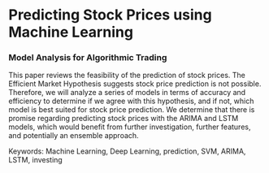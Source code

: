 # Predicting Stock Prices using Machine Learning
### Model Analysis for Algorithmic Trading


This paper reviews the feasibility of the prediction of stock prices. The Efficient Market Hypothesis suggests stock price prediction is not possible. Therefore, we will analyze a series of models in terms of accuracy and efficiency to determine if we agree with this hypothesis, and if not, which model is best suited for stock price prediction. We determine that there is promise regarding predicting stock prices with the ARIMA and LSTM models, which would benefit from further investigation, further features, and potentially an ensemble approach. 


Keywords: Machine Learning, Deep Learning, prediction, SVM, ARIMA, LSTM, investing

